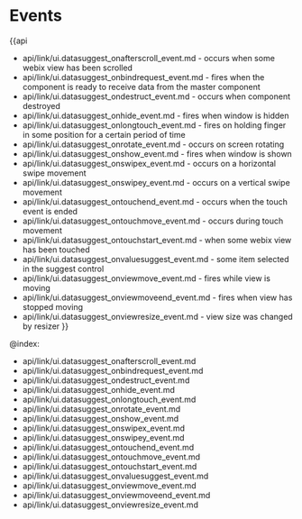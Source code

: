 Events
=======

{{api
- api/link/ui.datasuggest_onafterscroll_event.md - occurs when some webix view has been scrolled
- api/link/ui.datasuggest_onbindrequest_event.md - fires when the component is ready to receive data from the master component
- api/link/ui.datasuggest_ondestruct_event.md - occurs when component destroyed
- api/link/ui.datasuggest_onhide_event.md - fires when window is hidden
- api/link/ui.datasuggest_onlongtouch_event.md - fires on holding finger in some position for a certain period of time
- api/link/ui.datasuggest_onrotate_event.md - occurs on screen rotating
- api/link/ui.datasuggest_onshow_event.md - fires when window is shown
- api/link/ui.datasuggest_onswipex_event.md - occurs on a horizontal swipe movement
- api/link/ui.datasuggest_onswipey_event.md - occurs on a vertical swipe movement
- api/link/ui.datasuggest_ontouchend_event.md - occurs when the touch event is ended
- api/link/ui.datasuggest_ontouchmove_event.md - occurs during touch movement
- api/link/ui.datasuggest_ontouchstart_event.md - when some webix view has been touched
- api/link/ui.datasuggest_onvaluesuggest_event.md - some item selected in the suggest control
- api/link/ui.datasuggest_onviewmove_event.md - fires while view is moving
- api/link/ui.datasuggest_onviewmoveend_event.md - fires when view has stopped moving
- api/link/ui.datasuggest_onviewresize_event.md - view size was changed by resizer
}}

@index:
- api/link/ui.datasuggest_onafterscroll_event.md
- api/link/ui.datasuggest_onbindrequest_event.md
- api/link/ui.datasuggest_ondestruct_event.md
- api/link/ui.datasuggest_onhide_event.md
- api/link/ui.datasuggest_onlongtouch_event.md
- api/link/ui.datasuggest_onrotate_event.md
- api/link/ui.datasuggest_onshow_event.md
- api/link/ui.datasuggest_onswipex_event.md
- api/link/ui.datasuggest_onswipey_event.md
- api/link/ui.datasuggest_ontouchend_event.md
- api/link/ui.datasuggest_ontouchmove_event.md
- api/link/ui.datasuggest_ontouchstart_event.md
- api/link/ui.datasuggest_onvaluesuggest_event.md
- api/link/ui.datasuggest_onviewmove_event.md
- api/link/ui.datasuggest_onviewmoveend_event.md
- api/link/ui.datasuggest_onviewresize_event.md


